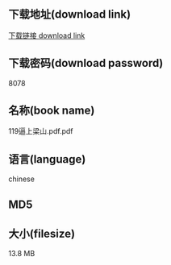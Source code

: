 ## 下载地址(download link)
[下载链接 download link](https://tutu365.netlify.app/?s=119%E9%80%BC%E4%B8%8A%E6%A2%81%E5%B1%B1.pdf)

## 下载密码(download password)
8078

## 名称(book name)
119逼上梁山.pdf.pdf

## 语言(language)
chinese

## MD5


## 大小(filesize)
13.8 MB
